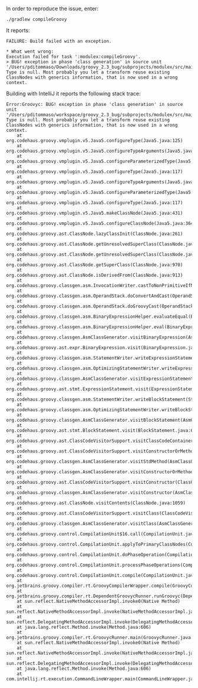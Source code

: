 In order to reproduce the issue, enter: 

    ./gradlew compileGroovy 
    
    

It reports: 

    FAILURE: Build failed with an exception.

    * What went wrong:
    Execution failed for task ':modulex:compileGroovy'.
    > BUG! exception in phase 'class generation' in source unit '/Users/pditommaso/Downloads/groovy_2.3_bug/subprojects/modulex/src/main/Main.groovy' Type is null. Most probably you let a transform reuse existing ClassNodes with generics information, that is now used in a wrong context.


Building with IntelliJ it reports the following stack trace: 

    Error:Groovyc: BUG! exception in phase 'class generation' in source unit '/Users/pditommaso/workspace/groovy_2.3_bug/subprojects/modulex/src/main/Main.groovy' Type is null. Most probably you let a transform reuse existing ClassNodes with generics information, that is now used in a wrong context.
        at org.codehaus.groovy.vmplugin.v5.Java5.configureType(Java5.java:125)
        at org.codehaus.groovy.vmplugin.v5.Java5.configureTypeArguments(Java5.java:186)
        at org.codehaus.groovy.vmplugin.v5.Java5.configureParameterizedType(Java5.java:166)
        at org.codehaus.groovy.vmplugin.v5.Java5.configureType(Java5.java:117)
        at org.codehaus.groovy.vmplugin.v5.Java5.configureTypeArguments(Java5.java:186)
        at org.codehaus.groovy.vmplugin.v5.Java5.configureParameterizedType(Java5.java:166)
        at org.codehaus.groovy.vmplugin.v5.Java5.configureType(Java5.java:117)
        at org.codehaus.groovy.vmplugin.v5.Java5.makeClassNode(Java5.java:431)
        at org.codehaus.groovy.vmplugin.v5.Java5.configureClassNode(Java5.java:364)
        at org.codehaus.groovy.ast.ClassNode.lazyClassInit(ClassNode.java:261)
        at org.codehaus.groovy.ast.ClassNode.getUnresolvedSuperClass(ClassNode.java:981)
        at org.codehaus.groovy.ast.ClassNode.getUnresolvedSuperClass(ClassNode.java:976)
        at org.codehaus.groovy.ast.ClassNode.getSuperClass(ClassNode.java:970)
        at org.codehaus.groovy.ast.ClassNode.isDerivedFrom(ClassNode.java:913)
        at org.codehaus.groovy.classgen.asm.InvocationWriter.castToNonPrimitiveIfNecessary(InvocationWriter.java:794)
        at org.codehaus.groovy.classgen.asm.OperandStack.doConvertAndCast(OperandStack.java:344)
        at org.codehaus.groovy.classgen.asm.OperandStack.doGroovyCast(OperandStack.java:279)
        at org.codehaus.groovy.classgen.asm.BinaryExpressionHelper.evaluateEqual(BinaryExpressionHelper.java:397)
        at org.codehaus.groovy.classgen.asm.BinaryExpressionHelper.eval(BinaryExpressionHelper.java:81)
        at org.codehaus.groovy.classgen.AsmClassGenerator.visitBinaryExpression(AsmClassGenerator.java:565)
        at org.codehaus.groovy.ast.expr.BinaryExpression.visit(BinaryExpression.java:49)
        at org.codehaus.groovy.classgen.asm.StatementWriter.writeExpressionStatement(StatementWriter.java:604)
        at org.codehaus.groovy.classgen.asm.OptimizingStatementWriter.writeExpressionStatement(OptimizingStatementWriter.java:354)
        at org.codehaus.groovy.classgen.AsmClassGenerator.visitExpressionStatement(AsmClassGenerator.java:547)
        at org.codehaus.groovy.ast.stmt.ExpressionStatement.visit(ExpressionStatement.java:40)
        at org.codehaus.groovy.classgen.asm.StatementWriter.writeBlockStatement(StatementWriter.java:81)
        at org.codehaus.groovy.classgen.asm.OptimizingStatementWriter.writeBlockStatement(OptimizingStatementWriter.java:155)
        at org.codehaus.groovy.classgen.AsmClassGenerator.visitBlockStatement(AsmClassGenerator.java:493)
        at org.codehaus.groovy.ast.stmt.BlockStatement.visit(BlockStatement.java:69)
        at org.codehaus.groovy.ast.ClassCodeVisitorSupport.visitClassCodeContainer(ClassCodeVisitorSupport.java:101)
        at org.codehaus.groovy.ast.ClassCodeVisitorSupport.visitConstructorOrMethod(ClassCodeVisitorSupport.java:112)
        at org.codehaus.groovy.classgen.AsmClassGenerator.visitStdMethod(AsmClassGenerator.java:357)
        at org.codehaus.groovy.classgen.AsmClassGenerator.visitConstructorOrMethod(AsmClassGenerator.java:314)
        at org.codehaus.groovy.ast.ClassCodeVisitorSupport.visitConstructor(ClassCodeVisitorSupport.java:119)
        at org.codehaus.groovy.classgen.AsmClassGenerator.visitConstructor(AsmClassGenerator.java:429)
        at org.codehaus.groovy.ast.ClassNode.visitContents(ClassNode.java:1059)
        at org.codehaus.groovy.ast.ClassCodeVisitorSupport.visitClass(ClassCodeVisitorSupport.java:50)
        at org.codehaus.groovy.classgen.AsmClassGenerator.visitClass(AsmClassGenerator.java:177)
        at org.codehaus.groovy.control.CompilationUnit$16.call(CompilationUnit.java:805)
        at org.codehaus.groovy.control.CompilationUnit.applyToPrimaryClassNodes(CompilationUnit.java:1047)
        at org.codehaus.groovy.control.CompilationUnit.doPhaseOperation(CompilationUnit.java:583)
        at org.codehaus.groovy.control.CompilationUnit.processPhaseOperations(CompilationUnit.java:561)
        at org.codehaus.groovy.control.CompilationUnit.compile(CompilationUnit.java:538)
        at org.jetbrains.groovy.compiler.rt.GroovyCompilerWrapper.compile(GroovyCompilerWrapper.java:54)
        at org.jetbrains.groovy.compiler.rt.DependentGroovycRunner.runGroovyc(DependentGroovycRunner.java:87)
        at sun.reflect.NativeMethodAccessorImpl.invoke0(Native Method)
        at sun.reflect.NativeMethodAccessorImpl.invoke(NativeMethodAccessorImpl.java:57)
        at sun.reflect.DelegatingMethodAccessorImpl.invoke(DelegatingMethodAccessorImpl.java:43)
        at java.lang.reflect.Method.invoke(Method.java:606)
        at org.jetbrains.groovy.compiler.rt.GroovycRunner.main(GroovycRunner.java:100)
        at sun.reflect.NativeMethodAccessorImpl.invoke0(Native Method)
        at sun.reflect.NativeMethodAccessorImpl.invoke(NativeMethodAccessorImpl.java:57)
        at sun.reflect.DelegatingMethodAccessorImpl.invoke(DelegatingMethodAccessorImpl.java:43)
        at java.lang.reflect.Method.invoke(Method.java:606)
        at com.intellij.rt.execution.CommandLineWrapper.main(CommandLineWrapper.java:121)
